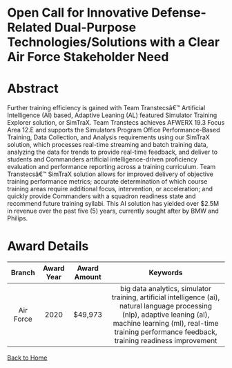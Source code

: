
Open Call for Innovative Defense-Related Dual-Purpose Technologies/Solutions with a Clear Air Force Stakeholder Need
====================================================================================================================

# Abstract


Further training efficiency is gained with Team Transtecsâ€™ Artificial Intelligence (AI) based, Adaptive Leaning (AL) featured Simulator Training Explorer solution, or SimTraX. Team Transtecs achieves AFWERX 19.3 Focus Area 12.E and supports the Simulators Program Office Performance-Based Training, Data Collection, and Analysis requirements using our SimTraX solution, which processes real-time streaming and batch training data, analyzing the data for trends to provide real-time feedback, and deliver to students and Commanders artificial intelligence-driven proficiency evaluation and performance reporting across a training curriculum. Team Transtecsâ€™ SimTraX solution allows for improved delivery of objective training performance metrics; accurate determination of which course training areas require additional focus, intervention, or acceleration; and quickly provide Commanders with a squadron readiness state and recommend future training syllabi. This AI solution has yielded over $2.5M in revenue over the past five (5) years, currently sought after by BMW and Philips.  

# Award Details

|Branch|Award Year|Award Amount|Keywords|
| :---: | :---: | :---: | :---: |
|Air Force|2020|$49,973|big data analytics, simulator training, artificial intelligence (ai), natural language processing (nlp), adaptive leaning (al), machine learning (ml), real-time training performance feedback, training readiness improvement|
  
  


[Back to Home](https://github.com/chrischow/dod_sbir_awards#1662)